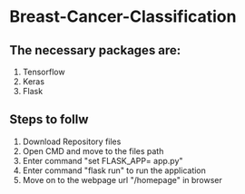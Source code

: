 # Breast-Cancer-Classification

## The necessary packages are:

1. Tensorflow
2. Keras
3. Flask


## Steps to follw
1. Download Repository files
2. Open CMD and move to the files path
3. Enter command "set FLASK_APP= app.py"
4. Enter command "flask run" to run the application
5. Move on to the webpage url "<localhost url>/homepage" in browser

